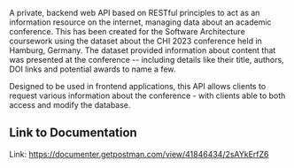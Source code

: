 A private, backend web API based on RESTful principles to act as an information resource on the internet, managing data about an academic conference. This has been created for the Software Architecture
coursework using the dataset about the CHI 2023 conference held in Hamburg, Germany. The dataset provided information about content that was presented at the conference -- including details like
their title, authors, DOI links and potential awards to name a few.

Designed to be used in frontend applications, this API allows clients to request various information about the conference - with clients able to both access and modify the database.

## Link to Documentation
Link: https://documenter.getpostman.com/view/41846434/2sAYkErfZ6
